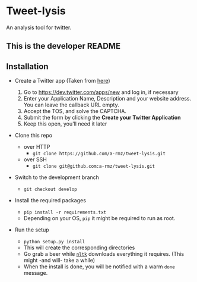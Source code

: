 # Tweet-lysis
An analysis tool for twitter.

## This is the developer README

## Installation
* Create a Twitter app
    (Taken from [here](https://themepacific.com/how-to-generate-api-key-consumer-token-access-key-for-twitter-oauth/994/))
   1. Go to https://dev.twitter.com/apps/new and log in, if necessary
   2. Enter your Application Name, Description and your website address. You can leave the callback URL empty.
   3. Accept the TOS, and solve the CAPTCHA.
   4. Submit the form by clicking the **Create your Twitter Application**
   5. Keep this open, you'll need it later


* Clone this repo
    * over HTTP
        * `git clone https://github.com/a-rmz/tweet-lysis.git`
    * over SSH
        * `git clone git@github.com:a-rmz/tweet-lysis.git`


* Switch to the development branch
    * `git checkout develop`


* Install the required packages
    * `pip install -r requirements.txt`
    * Depending on your OS, `pip` it might be required to run as root.


* Run the setup
    * `python setup.py install`
    * This will create the corresponding directories
    * Go grab a beer while [`nltk`](http://www.nltk.org/) downloads everything it requires. (This might -and will- take a while)
    * When the install is done, you will be notified with a warm `done` message.
